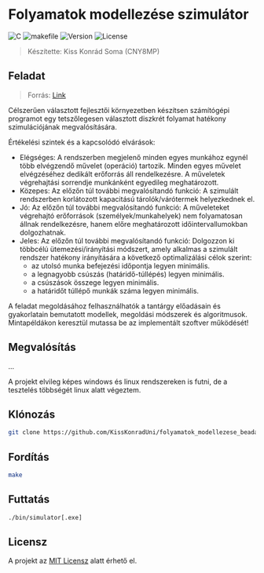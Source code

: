 # Folyamatok modellezése szimulátor

![C](https://img.shields.io/badge/-00599C?style=for-the-badge&logo=c&logoColor=white) ![makefile](https://img.shields.io/badge/-makefile-ff6600?style=for-the-badge&logo=makefile&logoColor=white) ![Version](https://img.shields.io/badge/Version-0.1.0-blue?style=for-the-badge&logo=Version&logoColor=white) ![License](https://img.shields.io/badge/License-MIT-green?style=for-the-badge&logo=License&logoColor=white)

> Készítette: Kiss Konrád Soma (CNY8MP)

## Feladat

> Forrás: [Link](https://mandarin.iit.uni-miskolc.hu/iitkgy/do/FM_2025/Feladat/FM_feladat_2025.pdf)

Célszerűen választott fejlesztői környezetben készítsen számítógépi programot egy tetszőlegesen választott diszkrét folyamat hatékony szimulációjának megvalósítására.

Értékelési szintek és a kapcsolódó elvárások:

- Elégséges: A rendszerben megjelenő minden egyes munkához egynél több elvégzendő művelet (operáció) tartozik. Minden egyes művelet elvégzéséhez dedikált erőforrás áll rendelkezésre. A műveletek végrehajtási sorrendje munkánként egyedileg meghatározott.
- Közepes: Az előzőn túl további megvalósítandó funkció: A szimulált rendszerben korlátozott kapacitású tárolók/várótermek helyezkednek el.
- Jó: Az előzőn túl további megvalósítandó funkció: A műveleteket végrehajtó erőforrások (személyek/munkahelyek) nem folyamatosan állnak rendelkezésre, hanem előre meghatározott időintervallumokban dolgozhatnak.
- Jeles: Az előzőn túl további megvalósítandó funkció: Dolgozzon ki többcélú ütemezési/irányítási módszert, amely alkalmas a szimulált rendszer hatékony irányítására a következő optimalizálási célok szerint:
  - az utolsó munka befejezési időpontja legyen minimális.
  - a legnagyobb csúszás (határidő-túllépés) legyen minimális.
  - a csúszások összege legyen minimális.
  - a határidőt túllépő munkák száma legyen minimális.

A feladat megoldásához felhasználhatók a tantárgy előadásain és gyakorlatain bemutatott modellek, megoldási módszerek és algoritmusok. Mintapéldákon keresztül mutassa be az implementált szoftver működését!

## Megvalósítás

...

A projekt elvileg képes windows és linux rendszereken is futni, de a tesztelés többségét linux alatt végeztem.

## Klónozás

```bash
git clone https://github.com/KissKonradUni/folyamatok_modellezese_beadando.git
```

## Fordítás

```bash
make
```

## Futtatás

```bash
./bin/simulator[.exe]
```

## Licensz

A projekt az [MIT Licensz](./license.txt) alatt érhető el.
